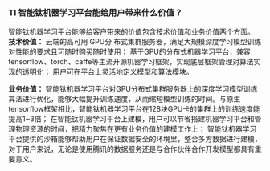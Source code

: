 ### TI 智能钛机器学习平台能给用户带来什么价值？
智能钛机器学习平台能够给客户带来的价值包含技术价值和业务价值两个方面。
**技术价值：**
云端的高可用 GPU分 布式集群服务器，满足大规模深度学习模型训练对性能的要求且可随时购买随时使用；
基于GPU的分布式机器学习平台，兼容tensorflow、torch、caffe等主流开源机器学习框架，实现底层框架管理对算法实现的透明化；
用户可在平台上灵活地定义模型和算法模块。

**业务价值：**
智能钛机器学习平台对GPU分布式集群服务器上的深度学习模型训练算法进行优化，能够大幅提升训练速度，从而缩短模型训练的时间。与原生tensorflow框架相比，智能钛机器学习平台在128块GPU卡的集群上的训练速度能提高1~3倍；
在智能钛机器学习平台上建模，用户可以节省搭建机器学习平台和管理物理资源的时间，把精力聚焦在更有业务价值的建模工作上；
智能钛机器学习平台提供的沙箱能够帮助用户在保证数据安全的环境里，整合多方数据进行建模，对于用户来说，无论是使用腾讯的数据服务还是与合作伙伴合作开发模型都具有重要意义。